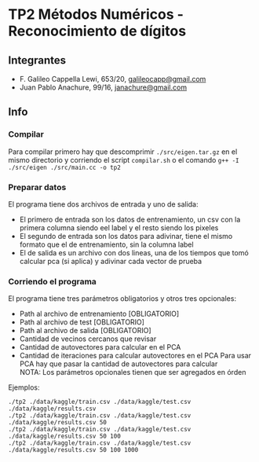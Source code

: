 # TP2 Métodos Numéricos - Reconocimiento de dígitos

## Integrantes

* F. Galileo Cappella Lewi, 653/20, galileocapp@gmail.com
* Juan Pablo Anachure, 99/16, janachure@gmail.com

## Info

### Compilar

Para compilar primero hay que descomprimir `./src/eigen.tar.gz` en el mismo directorio y corriendo el script `compilar.sh` o el comando `g++ -I ./src/eigen ./src/main.cc -o tp2`

### Preparar datos

El programa tiene dos archivos de entrada y uno de salida:
* El primero de entrada son los datos de entrenamiento, un csv con la primera columna siendo eel label y el resto siendo los pixeles 
* El segundo de entrada son los datos para adivinar, tiene el mismo formato que el de entrenamiento, sin la columna label
* El de salida es un archivo con dos lineas, una de los tiempos que tomó calcular pca (si aplica) y adivinar cada vector de prueba

### Corriendo el programa

El programa tiene tres parámetros obligatorios y otros tres opcionales:
* Path al archivo de entrenamiento [OBLIGATORIO]
* Path al archivo de test [OBLIGATORIO]
* Path al archivo de salida [OBLIGATORIO]
* Cantidad de vecinos cercanos que revisar
* Cantidad de autovectores para calcular en el PCA
* Cantidad de iteraciones para calcular autovectores en el PCA
Para usar PCA hay que pasar la cantidad de autovectores para calcular  
NOTA: Los parámetros opcionales tienen que ser agregados en órden

Ejemplos:
~~~
./tp2 ./data/kaggle/train.csv ./data/kaggle/test.csv ./data/kaggle/results.csv
./tp2 ./data/kaggle/train.csv ./data/kaggle/test.csv ./data/kaggle/results.csv 50 
./tp2 ./data/kaggle/train.csv ./data/kaggle/test.csv ./data/kaggle/results.csv 50 100 
./tp2 ./data/kaggle/train.csv ./data/kaggle/test.csv ./data/kaggle/results.csv 50 100 1000 
~~~


